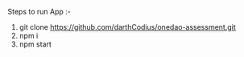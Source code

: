 Steps to run App :-

1. git clone https://github.com/darthCodius/onedao-assessment.git
2. npm i
3. npm start
